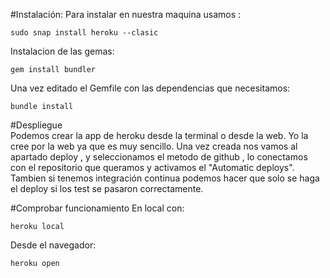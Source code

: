 

#Instalación: 
Para instalar en nuestra maquina usamos :
	
	sudo snap install heroku --clasic 
	
Instalacion de las gemas:

	gem install bundler

Una vez editado el Gemfile con las dependencias que necesitamos:

	bundle install



#Despliegue 	
Podemos crear la app de heroku desde la terminal o desde la web. 
Yo la cree por la web ya que es muy sencillo. Una vez creada nos vamos al apartado deploy , y seleccionamos el metodo de github , lo conectamos con el repositorio que queramos y activamos el "Automatic deploys". Tambien si tenemos integración continua podemos hacer que solo se haga el deploy si los test se pasaron correctamente.


#Comprobar funcionamiento
En local con:
	
	heroku local
	
Desde el navegador:

	heroku open